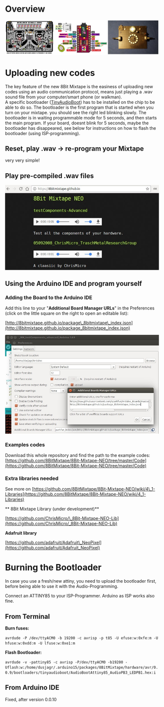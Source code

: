 # Overview

![](images/boards/Collage_boards.jpg)

# Uploading new codes

The key feature of the new 8Bit Mixtape is the easiness of uploading new codes using an audio communication protocol, means just playing a .wav sound file from your computer/smart phone (or walkman).  
A specific bootloader ([TinyAudioBoot](https://github.com/ChrisMicro/TinyAudioBoot)\) has to be installed on the chip to be able to do so. The bootloader is the first program that is started when you turn on your mixtape. you should see the right led blinking slowly. The bootloader is in waiting programmable mode for 5 seconds, and then starts the main program. If your board, doesnt blink for 5 seconds, maybe the bootloader has disappeared, see below for instructions on how to flash the bootloader \(using ISP-programming\).

## Reset, play .wav -&gt; re-program your Mixtape

very very simple!

## Play pre-compiled .wav files

![](images/instructions/upload_from_website.jpg)

## Using the Arduino IDE and program yourself

### Adding the Board to the Arduino IDE

Add this line to your "**Additional Board Manager URLs**" in the Preferences \(click on the little square on the right to open an editable list\):

[http://8bitmixtape.github.io/package\_8bitmixtape\_index.json](http://8bitmixtape.github.io/package_8bitmixtape_index.json)

![](images/instructions/8BitMixtapePackage_add.jpg)

### Examples codes

Download this whole repository and find the path to the example codes: [https://github.com/8BitMixtape/8Bit-Mixtape-NEO/tree/master/Code](https://github.com/8BitMixtape/8Bit-Mixtape-NEO/tree/master/Code)

### Extra libraries needed

See more on [https://github.com/8BitMixtape/8Bit-Mixtape-NEO/wiki/4\_1-Libraries](https://github.com/8BitMixtape/8Bit-Mixtape-NEO/wiki/4_1-Libraries)

** 8Bit Mixtape Library \(under development\)**

[https://github.com/ChrisMicro/\_8Bit-Mixtape-NEO-Lib](https://github.com/ChrisMicro/_8Bit-Mixtape-NEO-Lib)

**Adafruit library**

[https://github.com/adafruit/Adafruit\_NeoPixel](https://github.com/adafruit/Adafruit_NeoPixel)

# Burning the Bootloader

In case you use a fresh/new attiny, you need to upload the bootloader first, before being able to use it with the Audio-Programming.

Connect an ATTINY85 to your ISP-Programmer. Arduino as ISP works also fine.

## From Terminal

**Burn fuses:**

`avrdude -P /dev/ttyACM0 -b 19200 -c avrisp -p t85 -U efuse:w:0xfe:m -U hfuse:w:0xdd:m -U lfuse:w:0xe1:m`

**Flash Bootloader:**

`avrdude -v -pattiny85 -c avrisp -P/dev/ttyACM0 -b19200 -Uflash:w:/home/dusjagr/.arduino15/packages/8BitMixtape/hardware/avr/0.0.9/bootloaders/tinyaudioboot/AudioBootAttiny85_AudioPB3_LEDPB1.hex:i`

## From Arduino IDE

Fixed, after version 0.0.10

